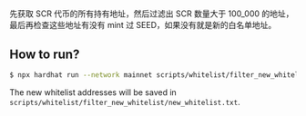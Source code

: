 ## 

先获取 SCR 代币的所有持有地址，然后过滤出 SCR 数量大于 100_000 的地址，最后再检查这些地址有没有 mint 过 SEED，如果没有就是新的白名单地址。

## How to run?

```bash
$ npx hardhat run --network mainnet scripts/whitelist/filter_new_whitelist/filter_new_whitelist.ts
```

The new whitelist addresses will be saved in `scripts/whitelist/filter_new_whitelist/new_whitelist.txt`.
